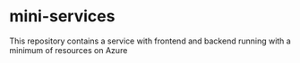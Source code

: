 # mini-services
This repository contains a service with frontend and backend running with a minimum of resources on Azure 
